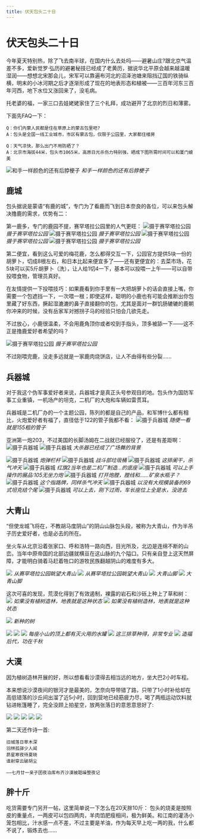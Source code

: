 ```yaml
---
title: 伏天包头二十日
---
```

# 伏天包头二十日

今年夏天特别热，除了飞去南半球，在国内什么去处吗——避暑山庄?跟北京气温差不多，爱新觉罗·弘历的避暑秘技已经成了老黄历，据说华北平原会越来越温暖湿润——想想北宋那会儿，宋军可以靠遍布河北的沼泽池塘来阻挡辽国的铁骑纵横，明末的小冰河期之后才逐渐形成了现在的地表形态和植被——三百年河东三百年河西，地下水位又涨回来了，没毛病。

托老婆的福，一家三口去娃姥姥家住了三个礼拜，成功避开了北京的烈日和薄雾。

下面先FAQ一下：

```
Q：你们内蒙人民都是住在草原上的蒙古包里吧?
A：包头是全国一线工业城市，市区有蒙古包，仅限于公园里，大家都住楼房

Q：天气凉快，那么出门不用防晒了？
A：北京市海拔44米，包头市1065米，高原日光杀伤力特别强，晒成下图所需时间可以和厦门媲美
```

![和手一样颜色的还有后脖梗子](https://staging.postwebpro.com/20180809/i88.jpg)
_和手一样颜色的还有后脖梗子_

## 鹿城

包头据说是蒙语“有鹿的城”，专门为了看鹿而飞到日本奈良的各位，可以来包头解决撸鹿的需求，优势有二：

第一鹿多，专门的鹿园不提，赛罕塔拉公园里的人气更旺：
![摄于赛罕塔拉公园](https://staging.postwebpro.com/20180809/i18.jpg)
_摄于赛罕塔拉公园_
![摄于赛罕塔拉公园](https://staging.postwebpro.com/20180809/i19.jpg)
_摄于赛罕塔拉公园_
![摄于赛罕塔拉公园](https://staging.postwebpro.com/20180809/i20.jpg)
_摄于赛罕塔拉公园_
![摄于赛罕塔拉公园](https://staging.postwebpro.com/20180809/i21.jpg)
_摄于赛罕塔拉公园_

第二便宜，看到这么可爱的梅花鹿，怎么都得交互一下，公园官方提供5块一份的胡萝卜，切成8根左右，和日本比起来便宜多了——还有更便宜的：去菜市场，花5块可以买5斤胡萝卜（洗），让人给1切4一下，基本可以投喂一上午——可以自带投喂食物，管理员真好。

在友情提供一下投喂技巧：如果鹿看到你手里有一大把胡萝卜的话会直接上嘴，你需要一个包遮挡一下，一次喂一根；即使这样，聪明的小鹿也有可能会推断出你包里藏了好东西，撅起湿漉漉的鼻子直接翻你的包，尤其是面对一群饥肠辘辘的鹿朝你冲来的时候，没有岳家军对撼拐子马的经验只怕会几欲先走。

不过放心，小鹿很温柔，不会用鹿角顶你或者咬到手指头，顶多被舔一下——这不正是撸鹿爱好者希望的吗？

![摄于赛罕塔拉公园](https://staging.postwebpro.com/20180809/i22.jpg)
_摄于赛罕塔拉公园_

不过刚喂完鹿，没走多远就是一家鹿肉烧饼店，让人不由得有些分裂......

## 兵器城

对于我这个伪军事爱好者来说，兵器城才是真正头号参观目的地。包头作为国防军事工业重镇，一机场产的坦克，二机厂的大炮和车辆如雷贯耳。

兵器城是二机厂办的一个主题公园，陈列的都是自己的产品，和军博什么都有相比，火炮爱好者有福了，直径低于122的管子我都不看：
![摄于兵器城](https://staging.postwebpro.com/20180809/i05.jpg)
_随便一看就是155粗的管子_

亚洲第一炮203，不过美国的长脚汤姆在二战就已经服役了，还是有差距啊：
![摄于兵器城](https://staging.postwebpro.com/20180809/i07.jpg)
![摄于兵器城](https://staging.postwebpro.com/20180809/i08.jpg)
_大杀器已经成了广场舞的背景_

![摄于兵器城](https://staging.postwebpro.com/20180809/i06.jpg)
_炮弹栏杆_
![摄于兵器城](https://staging.postwebpro.com/20180809/i04.jpg)
_战斗部垃圾桶_
![摄于兵器城](https://staging.postwebpro.com/20180809/i11.jpg)
_这排阑干，杀气冲天_
![摄于兵器城](https://staging.postwebpro.com/20180809/i12.jpg)
_红旗2当年也是二机厂制造...的底座_
![摄于兵器城](https://staging.postwebpro.com/20180809/i10.jpg)
_可以上手操作的展品:105无坐力炮_
![摄于兵器城](https://staging.postwebpro.com/20180809/i09.jpg)
_打开炮膛，膛线和......矿泉水瓶子？_
![摄于兵器城](https://staging.postwebpro.com/20180809/i13.jpg)
_这个指路牌，同样杀气冲天_
![摄于兵器城](https://staging.postwebpro.com/20180809/i15.jpg)
_以没有大规模装备的69式坦克结个尾_
![摄于兵器城](https://staging.postwebpro.com/20180809/i14.jpg)
_可以上去，刚下过雨，车长座位上全是水，没进去_
## 大青山
“但使龙城飞将在，不教胡马度阴山”的阴山山脉包头段，被称为大青山，作为半吊子历史爱好者，也是必去的所在。

坐火车从北京沿着张家口、呼和浩特一路向西，目光所及，北边是连绵不断的山峦。当年中原帝国的北部边疆就横亘在这山脉的九个隘口。只有亲自登上这天然屏障，才能明白骑着马赶着牲口的游牧民族翻越阴山的难度有多大。

![](https://staging.postwebpro.com/20180809/i32.jpg)
_从赛罕塔拉公园眺望大青山_
![](https://staging.postwebpro.com/20180809/i34.jpg)
_从赛罕塔拉公园眺望大青山_
![](https://staging.postwebpro.com/20180809/i35.jpg)
_大青山脚_
![](https://staging.postwebpro.com/20180809/i36.jpg)
_大青山脚_

这次可喜的发现，荒漠化得到了有效遏制，裸露的岩石和沙砾上种上了草和树：
![](https://staging.postwebpro.com/20180809/i40.jpg)
_如果没有植树造林，地表就是这种状态_
![](https://staging.postwebpro.com/20180809/i41.jpg)
_如果没有植树造林，地表就是这种状态_

![](https://staging.postwebpro.com/20180809/i42.jpg)
_新种的树_

![](https://staging.postwebpro.com/20180809/i37.jpg)
![](https://staging.postwebpro.com/20180809/i38.jpg)
![](https://staging.postwebpro.com/20180809/i39.jpg)
_每座小山的顶上都有灭火用的水罐_
![](https://staging.postwebpro.com/20180809/i45.jpg)
_这三排草种得，非常专业_
![](https://staging.postwebpro.com/20180809/i44.jpg)
_造福后代，功在千秋_

## 大漠

因为植树造林开展的好，所以想看看沙漠得去相当远的地方，坐大巴2小时车程。

本来想说沙漠夜间的银河才是最美的，怎奈向导带错了路，只带了1小时补给却在高低错落的沙丘间出溜了近5小时，回到营地已经筋疲力尽，喝了两瓶运动饮料就钻进帐篷睡了，完全没顾上拍星空，放两张落日的意思意思好了:


![](https://staging.postwebpro.com/20180809/i25.jpg)
![](https://staging.postwebpro.com/20180809/i26.jpg)
![](https://staging.postwebpro.com/20180809/i27.jpg)
![](https://staging.postwebpro.com/20180809/i28.jpg)
![](https://staging.postwebpro.com/20180809/i24.jpg)

第二天还作诗一首:
```
旧城落日草木深
羽林孤驿少人闻
昴星寒夜待夏晓
谁射穿云破胡尘

——七月廿一亲子团夜泊库布齐沙漠被聒噪整夜记
```

## 胖十斤

吃货需要专门另开一帖，这里简单说一下怎么在20天胖10斤：
包头的烧麦是按照皮的重量点，一两皮可以包四两肉，羊肉馅肥瘦相间，极为鲜美。和江南的灌汤小笼包相比，汁水感一点不差，不过主要是羊油，作为每天早上吃一两的我，什么都不说了，锻炼去也......